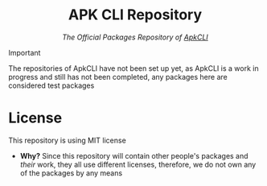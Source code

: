 <h1 align=center>
 APK CLI Repository
</h1>
<div align="center">
<em> The Official Packages Repository of <a href="https://github.com/Bikoil/ApkCLI"> ApkCLI </a> </em>
</div>

> [!IMPORTANT]
> The repositories of ApkCLI have not been set up yet, as ApkCLI is a work in progress and still has not been completed, any packages here are considered test packages

# License
This repository is using MIT license
- **Why?**
Since this repository will contain other people's packages and *their* work, they all use different licenses, therefore, we do not own any of the packages by any means
